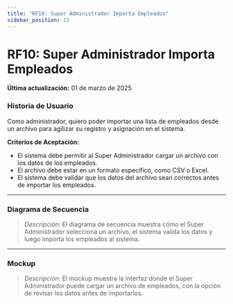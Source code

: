 ```yaml
---
title: "RF10: Super Administrador Importa Empleados"  
sidebar_position: 11
---
```


# RF10: Super Administrador Importa Empleados

**Última actualización:** 01 de marzo de 2025

### Historia de Usuario

Como administrador, quiero poder importar una lista de empleados desde un archivo para agilizar su registro y asignación en el sistema.

  **Criterios de Aceptación:**
  - El sistema debe permitir al Super Administrador cargar un archivo con los datos de los empleados.
  - El archivo debe estar en un formato específico, como CSV o Excel.
  - El sistema debe validar que los datos del archivo sean correctos antes de importar los empleados.

---

### Diagrama de Secuencia

> *Descripción*: El diagrama de secuencia muestra cómo el Super Administrador selecciona un archivo, el sistema valida los datos y luego importa los empleados al sistema.

---

### Mockup

> *Descripción*: El mockup muestra la interfaz donde el Super Administrador puede cargar un archivo de empleados, con la opción de revisar los datos antes de importarlos.
